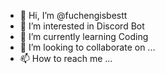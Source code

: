 - 👋 Hi, I’m @fuchengisbestt
- 👀 I’m interested in Discord Bot 
- 🌱 I’m currently learning Coding
- 💞️ I’m looking to collaborate on ...
- 📫 How to reach me ...

<!---
fuchengisbestt/fuchengisbestt is a ✨ special ✨ repository because its `README.md` (this file) appears on your GitHub profile.
You can click the Preview link to take a look at your changes.
--->
